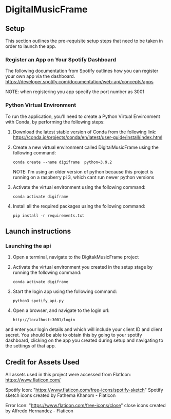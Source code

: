 # DigitalMusicFrame

## Setup

This section outlines the pre-requisite setup steps that need to be taken in order to launch the app.

### Register an App on Your Spotify Dashboard
The following documentation from Spotify outlines how you can register your own app via the dashboard.
https://developer.spotify.com/documentation/web-api/concepts/apps

NOTE: when registering you app specify the port number as 3001

### Python Virtual Environment

To run the application, you'll need to create a Python Virtual Environment with Conda, by performing the following steps:

1. Download the latest stable version of Conda from the following link:
https://conda.io/projects/conda/en/latest/user-guide/install/index.html

2. Create a new virtual environment called DigitalMusicFrame using the following command:

    `conda create --name digiframe  python=3.9.2`

    NOTE: I'm using an older version of python because this project is running on a raspberry pi 3, which cant run newer python versions

3. Activate the virtual environment using the following command:

    `conda activate digiframe`

4. Install all the required packages using the following command:

    `pip install -r requirements.txt`

## Launch instructions

### Launching the api

1. Open a terminal, navigate to the DigitakMusicFrame project

2. Activate the virtual environment you created in the setup stage by running the following command:

    `conda activate digiframe`

3. Start the login app using the following command:

    `python3 spotify_api.py`

3. Open a browser, and navigate to the login url:

    `http://localhost:3001/login`

and enter your login details and which will include your client ID and client secret. You should be able to obtain this by going to your spotify dashboard, clicking on the app you created during setup and navigating to the settings of that app.


## Credit for Assets Used
All assets used in this project were accessed from FlatIcon:
https://www.flaticon.com/

Spotify Icon:
"https://www.flaticon.com/free-icons/spotify-sketch" Spotify sketch icons created by Fathema Khanom - Flaticon

Error Icon:
"https://www.flaticon.com/free-icons/close" close icons created by Alfredo Hernandez - Flaticon



